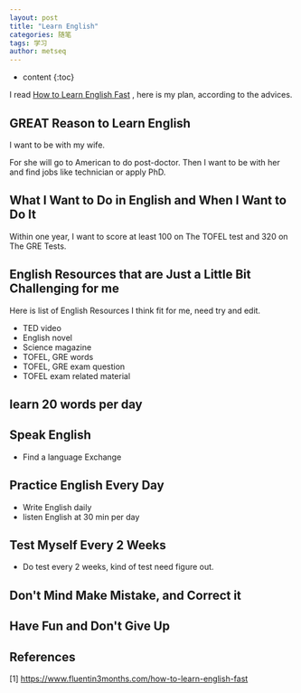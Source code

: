 ```yaml
---
layout: post
title: "Learn English"
categories: 随笔
tags: 学习
author: metseq
---
```


* content
{:toc}

I read [How to Learn English Fast](https://www.fluentin3months.com/how-to-learn-english-fast) , here is my plan, according to the advices.

## GREAT Reason to Learn English
I want to be with my wife. 

For she will go to American to do post-doctor. Then I want to be with her and find jobs like technician or apply PhD.

## What I Want to Do in English and When I Want to Do It
Within one year, I want to score at least 100 on The TOFEL test and 320 on The GRE Tests.

## English Resources that are Just a Little Bit Challenging for me
Here is list of English Resources I think fit for me, need try and edit.

- TED video
- English novel
- Science magazine
- TOFEL, GRE words
- TOFEL, GRE exam question
- TOFEL exam related material

## learn 20 words per day

## Speak English
- Find a language Exchange

## Practice English Every Day
- Write English daily
- listen English at 30 min per day

## Test Myself Every 2 Weeks
- Do test every 2 weeks, kind of test need figure out.

## Don't Mind Make Mistake, and Correct it

## Have Fun and Don't Give Up

## References
[1] https://www.fluentin3months.com/how-to-learn-english-fast
